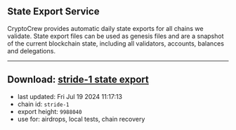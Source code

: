 ## State Export Service
CryptoCrew provides automatic daily state exports for all chains we validate. State export files can be used as genesis files and are a snapshot of the current blockchain state, including all validators, accounts, balances and delegations.

---
**Download: [stride-1 state export](https://dl-eu2.ccvalidators.com/SERVICE/stride/stride-1_export_9988040.json)**
---

- last updated: Fri Jul 19 2024 11:17:13
- chain id: `stride-1`
- export height: `9988040`
- use for: airdrops, local tests, chain recovery
